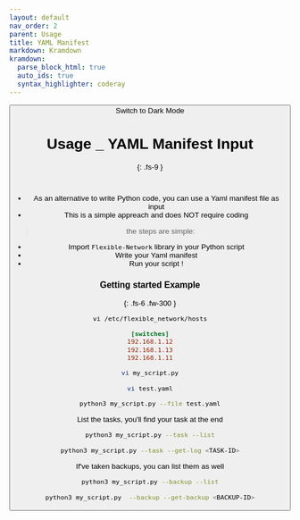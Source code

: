 ```yaml
---
layout: default
nav_order: 2
parent: Usage
title: YAML Manifest
markdown: Kramdown
kramdown:
  parse_block_html: true
  auto_ids: true
  syntax_highlighter: coderay
---
```


<button class="btn js-toggle-dark-mode">Switch to Dark Mode

<script>
const toggleDarkMode = document.querySelector('.js-toggle-dark-mode');

jtd.addEvent(toggleDarkMode, 'click', function(){
  if (jtd.getTheme() === 'dark') {
    jtd.setTheme('light');
    toggleDarkMode.textContent = 'Switch to Dark Mode';
  } else {
    jtd.setTheme('dark');
    toggleDarkMode.textContent = 'Switch to Light Mode';
  }
});
</script>

<!-- <link rel="stylesheet" href="{{ site.baseurl }}/css/custom.css"> -->

# Usage _ YAML Manifest Input
{: .fs-9 }

<br>

- As an alternative to write Python code, you can use a Yaml manifest file as input
- This is a simple appreach and does NOT require coding

> the steps are simple:

- Import `Flexible-Network` library in your Python script
- Write your Yaml manifest
- Run your script !


### Getting started Example
{: .fs-6 .fw-300 }


```
vi /etc/flexible_network/hosts
```
```ini
[switches]
192.168.1.12
192.168.1.13
192.168.1.11
```

```bash
vi my_script.py
```

<script src="https://gist.github.com/eslam-gomaa/0294b7c1a8d624341e7842732e1941e3.js"></script>


```bash
vi test.yaml
```

<script src="https://gist.github.com/eslam-gomaa/10b729e7ce499f2cbebd4c688529b812.js"></script>


```bash
python3 my_script.py --file test.yaml
```


List the tasks, you'll find your task at the end

```bash
python3 my_script.py --task --list

python3 my_script.py --task --get-log <TASK-ID>
```


If've taken backups, you can list them as well

```bash
python3 my_script.py --backup --list

python3 my_script.py  --backup --get-backup <BACKUP-ID>
```

